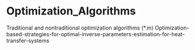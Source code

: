 # Optimization_Algorithms
Traditional and nontraditional optimization algorithms (*.m)
Optimization-based-strategies-for-optimal-inverse-parameters-estimation-for-heat-transfer-systems
